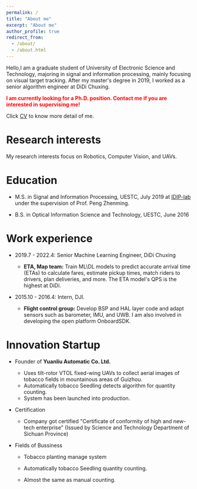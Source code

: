```yaml
---
permalink: /
title: "About me"
excerpt: "About me"
author_profile: true
redirect_from: 
  - /about/
  - /about.html
---
```

<link rel="stylesheet" href="https://www.w3schools.com/w3css/4/w3.css">

<script>
var _hmt = _hmt || [];
(function() {
  var hm = document.createElement("script");
  hm.src = "https://hm.baidu.com/hm.js?3e3ac010d74e14b7ea608faa27aacc7d";
  var s = document.getElementsByTagName("script")[0]; 
  s.parentNode.insertBefore(hm, s);
})();
</script>

<!-- Global site tag (gtag.js) - Google Analytics -->
<script async src="https://www.googletagmanager.com/gtag/js?id=G-VZEWKM2DNL"></script>
<script>
  window.dataLayer = window.dataLayer || [];
  function gtag(){dataLayer.push(arguments);}
  gtag('js', new Date());

  gtag('config', 'G-VZEWKM2DNL');
</script>

  Hello,I am a graduate student of University of Electronic Science and Technology, majoring in signal and information processing, mainly focusing on visual target tracking. After my master's degree in 2019, I worked as a senior algorithm engineer at DiDi Chuxing.  
 
  **<font color=red>I am currently looking for a Ph.D. position. Contact me if you are interested in supervising me!</font><br />**

  Click [CV](/cv) to know more detail of me.


Research interests
======
My research interests focus on Robotics, Computer Vision, and UAVs.


Education
======
* M.S. in Signal and Information Processing, UESTC, July 2019 at [IDIP-lab](https://idiplab.uestc.cn/) under the supervision of Prof. Peng Zhenming.

* B.S. in Optical Information Science and Technology, UESTC, June 2016

Work experience
======
*  2019.7 - 2022.4: Senior Machine Learning Engineer, DiDi Chuxing  
   * **ETA, Map team:** Train ML\DL models to predict accurate arrival time (ETAs) to calculate fares, estimate pickup times, match riders to drivers, plan deliveries, and more. The ETA model's QPS is the highest at DiDi.


* 2015.10 - 2016.4: Intern, DJI.
  *  **Flight control group:** Develop BSP and HAL layer code and adapt sensors such as barometer, IMU, and UWB. I am also involved in developing the open platform OnboardSDK.


Innovation Startup
======
* Founder of **Yuanliu Automatic Co. Ltd.**  
  * Uses tilt-rotor VTOL fixed-wing UAVs to collect aerial images of tobacco fields in mountainous areas of Guizhou.
  * Automatically tobacco Seedling detects algorithm for quantity counting. 
  * System has been launched into production.

* Certification 
  * Company got certified  "Certificate of conformity of high and new-tech enterprise" (Issued by Science and Technology Department of Sichuan Province)

* Fields of Bussiness
  * Tobacco planting manage system  

  * Automatically tobacco Seedling quantity counting.  

  * Almost the same as manual counting.  
<div class="w3-content w3-display-container" style="max-width:600px;max-height:400px;">
   <!-- Slideshow -->
   <!-- 
            Tobacco planting manage system. 
         Automatically tobacco detect. 
         Almost the same as manual counting. 
         Company got certified  "Certificate of conformity of high and new-tech enterprise. 

   --->
   <div class="w3-display-container mySlides2">
      <img  src="files/tobacco2.png"  style="width:600px;height:400px">
        <div class="w3-display-bottomleft w3-large w3-container w3-padding-16 w3-black">
          Tobacco planting manage system.
        </div>
   </div>

   <div class="w3-display-container mySlides2">
      <img  src="files/tobacco_detect.png" style="width:600px;height:400px">
        <div class="w3-display-bottomleft w3-large w3-container w3-padding-16 w3-black">
            Automatically tobacco detect.
        </div>
   </div>

   <div class="w3-display-container mySlides2">
      <img  src="files/tobacco_count.png" style="width:600px;height:400px">
        <div class="w3-display-bottomleft w3-large w3-container w3-padding-16 w3-black">
            Almost the same as manual counting. 
        </div>
   </div> 

   <div class="w3-display-container mySlides2">
      <img  src="files/YL-certifi.jpg" style="width:600px;height:400px">
        <div class="w3-display-bottomleft w3-large w3-container w3-padding-16 w3-black">
          Company got certified  "Certificate of conformity of high and new-tech enterprise.
        </div>
   </div>
    <div class="w3-display-container mySlides2">
      <video id="video" controls="" preload="none" poster="files/UAV_takeoff_Moment.jpg" width="600px" height="400px" autoplay muted>
            <source id="mp4" src="files/UAV_takeoff.mp4" type="video/mp4" height="500px" width="700px">
      </videos>        
      <div class="w3-display-bottomleft w3-container w3-padding-16 w3-black">
          Our first prototype tilt-rotor STOL airplane. 
        </div>
    </div>
    
   <button class="w3-button w3-black w3-display-left" onclick="plusDivs(-1)">&#10094;</button>
   <button class="w3-button w3-black w3-display-right" onclick="plusDivs(1)">&#10095;</button>
</div>
<div class="w3-center w3-display-bottommiddle" style="width:100%">
    <span class="w3-badge demo w3-border" onclick="currentDiv(1)"></span>
    <span class="w3-badge demo w3-border" onclick="currentDiv(2)"></span>
    <span class="w3-badge demo w3-border" onclick="currentDiv(3)"></span>
    <span class="w3-badge demo w3-border" onclick="currentDiv(4)"></span>
    <span class="w3-badge demo w3-border" onclick="currentDiv(5)"></span>
  </div> 
<script>
   var slideIndex = 1;
   showDivs(slideIndex);
   
   function plusDivs(n) {
     showDivs(slideIndex += n);
   }
   
   function showDivs(n) {
     var i;
     var x = document.getElementsByClassName("mySlides2");
     if (n > x.length) {slideIndex = 1}
     if (n < 1) {slideIndex = x.length}
     for (i = 0; i < x.length; i++) {
       x[i].style.display = "none";  
     }
     x[slideIndex-1].style.display = "block";  
   }
</script>


Competitions 
======
* **National Champion** on 2015 ABU Asia-Pacific Robot Contest(Robocon)    
  * Badminton robot we build that can play well with humans.  

  <video id="video" controls="" preload="none" poster="files/badminton-robot_Moment.jpg" width="600px" height="400px" autoplay muted>
        <source id="mp4" src="files/badminton-robot.mp4" type="video/mp4" height="500px" width="700px">
  </videos>

* **National Second prize** on 2015 National Undergraduate Electronic Design Contest
  <img src="files/UAV-2015.jpg" style="width:600px; height:400px;">
 <div class="w3-display-bottomleft w3-container w3-padding-16 w3-black">
    UAV completed the tasks of fixed-point take-off and landing, picking up items, and line patrol.
  </div>  

Publication
======
Thesis

[1]卢耀坤. 复杂场景运动目标跟踪算法研究[D].电子科技大学,2019.  [[brief]](files/brief-of-dissertation.pdf)  [[pdf]](files/thesis-tracking.pdf)


Skills
======
* C++\Python\Scala
* Tensorflow\Spark
* OpenCV\ROS
*	CET-6